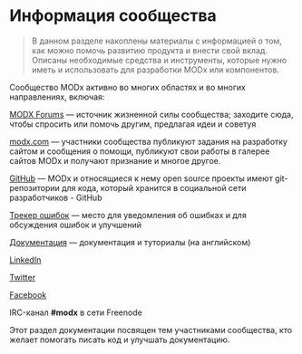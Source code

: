 # Информация сообщества

> В данном разделе накоплены материалы с информацией о том, как можно помочь развитию продукта и внести свой вклад. Описаны необходимые средства и инструменты, которые нужно иметь и использовать для разработки MODx или компонентов.

Сообщество MODx активно во многих областях и во многих направлениях, включая:

[MODX Forums](http://modxcms.com/forums/) — источник жизненной силы сообщества; заходите сюда, чтобы спросить или помочь другим, предлагая идеи и советуя

[modx.com](http://modx.com/) — участники сообщества публикуют задания на разработку сайтом и сообщения о помощи, публикуют свои работы в галерее сайтов MODx и получают признание и многое другое.

[GitHub](https://github.com/modxcms/) — MODx и относящиеся к нему open source проекты имеют git-репозитории для кода, который хранится в социальной сети разработчиков - GitHub

[Трекер ошибок](https://github.com/modxcms/revolution/issues?state=open) — место для уведомления об ошибках и для обсуждения ошибок и улучшений

[Документация](http://rtfm.modx.com/) — документация и туториалы (на английском)

[LinkedIn](http://www.linkedin.com/groups?gid=697477)

[Twitter](http://twitter.com/#!/modxcms)

[Facebook](http://www.facebook.com/modxcms)

IRC-канал __#modx__ в сети Freenode

Этот раздел документации посвящен тем участниками сообщества, кто желает помогать писать код и улучшать документацию.